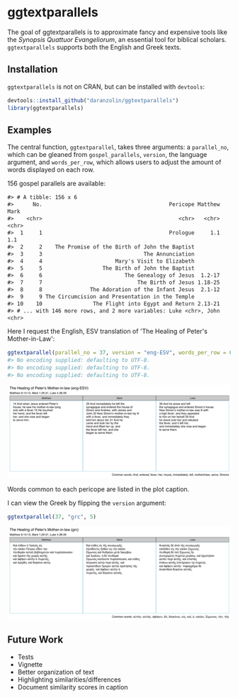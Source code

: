 <!-- README.md is generated from README.Rmd. Please edit that file -->
ggtextparallels
===============

The goal of ggtextparallels is to approximate fancy and expensive tools like the *Synopsis Quattuor Evangeliorum*, an essential tool for biblical scholars. `ggtextparallels` supports both the English and Greek texts.

Installation
------------

`ggtextparallels` is not on CRAN, but can be installed with `devtools`:

``` r
devtools::install_github("daranzolin/ggtextparallels")
library(ggtextparallels)
```

Examples
--------

The central function, `ggtextparallel`, takes three arguments: a `parallel_no`, which can be gleaned from `gospel_parallels`, `version`, the language argument, and `words_per_row`, which allows users to adjust the amount of words displayed on each row.

156 gospel parallels are available:

    #> # A tibble: 156 x 6
    #>      No.                                        Pericope Matthew  Mark
    #>    <chr>                                           <chr>   <chr> <chr>
    #>  1     1                                        Prologue     1.1   1.1
    #>  2     2    The Promise of the Birth of John the Baptist              
    #>  3     3                                The Annunciation              
    #>  4     4                       Mary's Visit to Elizabeth              
    #>  5     5                   The Birth of John the Baptist              
    #>  6     6                          The Genealogy of Jesus  1.2-17      
    #>  7     7                              The Birth of Jesus 1.18-25      
    #>  8     8               The Adoration of the Infant Jesus  2.1-12      
    #>  9     9 The Circumcision and Presentation in the Temple              
    #> 10    10                The Flight into Egypt and Return 2.13-21      
    #> # ... with 146 more rows, and 2 more variables: Luke <chr>, John <chr>

Here I request the English, ESV translation of 'The Healing of Peter's Mother-in-Law':

``` r
ggtextparallel(parallel_no = 37, version = "eng-ESV", words_per_row = 6)
#> No encoding supplied: defaulting to UTF-8.
#> No encoding supplied: defaulting to UTF-8.
#> No encoding supplied: defaulting to UTF-8.
```

![](README-example-1.png)

Words common to each pericope are listed in the plot caption.

I can view the Greek by flipping the `version` argument:

``` r
ggtextparallel(37, "grc", 5)
```

![](README-unnamed-chunk-4-1.png)

Future Work
-----------

-   Tests
-   Vignette
-   Better organization of text
-   Highlighting similarities/differences
-   Document similarity scores in caption
